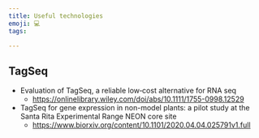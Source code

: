 ```yaml
---
title: Useful technologies
emoji: 💻
tags:

---
```


## TagSeq
* Evaluation of TagSeq, a reliable low‐cost alternative for RNA seq
    - https://onlinelibrary.wiley.com/doi/abs/10.1111/1755-0998.12529
* TagSeq for gene expression in non-model plants: a pilot study at the Santa Rita Experimental Range NEON core site
    - https://www.biorxiv.org/content/10.1101/2020.04.04.025791v1.full